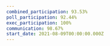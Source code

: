 ```yaml
---
combined_participation: 93.53%
poll_participation: 92.44%
exec_participation: 100%
communication: 98.67%
start_date: 2021-08-09T00:00:00.000Z
---
```


